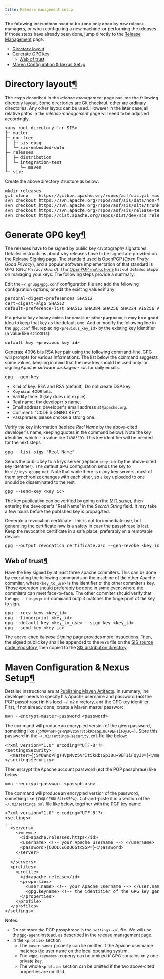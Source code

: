 ```yaml
---
title: Release management setup
---
```


<p>The following instructions need to be done only once by new release managers,
or when configuring a new machine for performing the releases.
If those steps have already been done, jump directly to the <a href="release-management.html">Release Management</a> page.</p>
<div class="toc">
<ul>
<li><a href="#directory-layout">Directory layout</a></li>
<li><a href="#generate-key">Generate GPG key</a><ul>
<li><a href="#trust">Web of trust</a></li>
</ul>
</li>
<li><a href="#maven">Maven Configuration &amp; Nexus Setup</a></li>
</ul>
</div>
<h1 id="directory-layout">Directory layout<a class="headerlink" href="#directory-layout" title="Permanent link">&para;</a></h1>
<p>The steps described in the <em>release management</em> page assume the following directory layout.
Some directories are Git checkout, other are ordinary directories. Any other layout can be used.
However in the later case, all relative paths in the <em>release management</em> page will need to be adjusted accordingly.</p>
<div class="codehilite"><pre>&lt;any root directory for SIS&gt;
├─ master
├─ non-free
│  ├─ sis-epsg
│  └─ sis-embedded-data
├─ releases
│  ├─ distribution
│  └─ integration-test
│     └─ maven
└─ site
</pre></div>


<p>Create the above directory structure as below:</p>
<div class="codehilite"><pre>mkdir releases
git clone    https://gitbox.apache.org/repos/asf/sis.git master
svn checkout https://svn.apache.org/repos/asf/sis/data/non-free
svn checkout https://svn.apache.org/repos/asf/sis/site/trunk site
svn checkout https://svn.apache.org/repos/asf/sis/release-test releases/integration-test
svn checkout https://dist.apache.org/repos/dist/dev/sis releases/distribution
</pre></div>


<h1 id="generate-key">Generate GPG key<a class="headerlink" href="#generate-key" title="Permanent link">&para;</a></h1>
<p>The releases have to be signed by public key cryptography signatures.
Detailed instructions about why releases have to be signed are provided on the <a href="http://www.apache.org/dev/release-signing.html">Release Signing</a> page.
The standard used is OpenPGP (<em>Open Pretty Good Privacy</em>), and a popular software implementation of that standard is GPG (<em>GNU Privacy Guard</em>).
The <a href="http://www.apache.org/dev/openpgp.html">OpenPGP instructions</a> list out detailed steps on managing your keys.
The following steps provide a summary:</p>
<p>Edit the <code>~/.gnupg/gpg.conf</code> configuration file and add the following configuration options,
or edit the existing values if any:</p>
<div class="codehilite"><pre>personal-digest-preferences SHA512
cert-digest-algo SHA512
default-preference-list SHA512 SHA384 SHA256 SHA224 AES256 AES192 AES CAST5 ZLIB BZIP2 ZIP Uncompressed
</pre></div>


<p>If a private key already exists for emails or other purposes, it may be a good idea to keep that key as the default one.
Add or modify the following line in the <code>gpg.conf</code> file, replacing <code>&lt;previous_key_id&gt;</code> by the existing key identifier
(a value like <code>621CC013</code>):</p>
<div class="codehilite"><pre>default-key &lt;previous_key_id&gt;
</pre></div>


<p>Generate 4096 bits RSA key pair using the following command-line. GPG will prompts for various informations.
The list below the command suggests some values, keeping in mind that the new key should be used only for
signing Apache software packages - not for daily emails.</p>
<div class="codehilite"><pre>gpg --gen-key
</pre></div>


<ul>
<li>Kind of key: RSA and RSA (default). Do not create DSA key.</li>
<li>Key size: 4096 bits.</li>
<li>Validity time: 0 (key does not expire).</li>
<li>Real name: the developer's name.</li>
<li>Email address: developer's email address at <code>@apache.org</code>.</li>
<li>Comment: "CODE SIGNING KEY".</li>
<li>Passphrase: please choose a strong one.</li>
</ul>
<p>Verify the key information (replace <em>Real Name</em> by the above-cited developer's name, keeping quotes in the command below).
Note the key identifier, which is a value like <code>74383E9D</code>. This key identifier will be needed for the next steps.</p>
<div class="codehilite"><pre>gpg --list-sigs <span class="s2">&quot;Real Name&quot;</span>
</pre></div>


<p>Sends the public key to a keys server (replace <code>&lt;key_id&gt;</code> by the above-cited key identifier).
The default GPG configuration sends the key to <code>hkp://keys.gnupg.net</code>.
Note that while there is many key servers, most of them synchronize changes with each other,
so a key uploaded to one should be disseminated to the rest.</p>
<div class="codehilite"><pre>gpg --send-key &lt;key_id&gt;
</pre></div>


<p>The key publication can be verified by going on the <a href="http://pgp.mit.edu">MIT server</a>,
then entering the developer's "Real Name" in the <em>Search String</em> field.
It may take a few hours before the published key is propagated.</p>
<p>Generate a revocation certificate. This is not for immediate use, but generating the certificate now
is a safety in case the passphrase is lost. Keep the revocation certificate in a safe place,
preferably on a removable device.</p>
<div class="codehilite"><pre>gpg --output revocation_certificate.asc --gen-revoke &lt;key_id&gt;
</pre></div>


<h2 id="trust">Web of trust<a class="headerlink" href="#trust" title="Permanent link">&para;</a></h2>
<p>Have the key signed by at least three Apache commiters. This can be done by executing the following commands on
the machine of the other Apache commiter, where <code>&lt;key_to_use&gt;</code> is the identifier of the other commiter's key.
Those operation should preferably be done in some event where the commiters can meet face-to-face.
The other commiter should verify that the <code>gpg --fingerprint</code> command output matches the fingerprint of the key to sign.</p>
<div class="codehilite"><pre>gpg --recv-keys &lt;key_id&gt;
gpg --fingerprint &lt;key_id&gt;
gpg --default-key &lt;key_to_use&gt; --sign-key &lt;key_id&gt;
gpg --send-key &lt;key_id&gt;
</pre></div>


<p>The above-cited <em>Release Signing</em> page provides more instructions.
Then, the signed public key shall be appended to the <code>KEYS</code> file on the <a href="https://gitbox.apache.org/repos/asf?p=sis.git">SIS source code repository</a>,
then copied to the <a href="http://dist.apache.org/repos/dist/release/sis/">SIS distribution directory</a>.</p>
<h1 id="maven">Maven Configuration &amp; Nexus Setup<a class="headerlink" href="#maven" title="Permanent link">&para;</a></h1>
<p>Detailed instructions are at <a href="http://www.apache.org/dev/publishing-maven-artifacts.html">Publishing Maven Artifacts</a>.
In summary, the developer needs to specify his Apache username and password (<strong>not</strong> the PGP passphrase)
in his local <code>~/.m2</code> directory, and the GPG key identifier.
First, if not already done, create a Maven master password:</p>
<div class="codehilite"><pre>mvn --encrypt-master-password &lt;password&gt;
</pre></div>


<p>The command will produce an encrypted version of the given password, something like <code>{jSMOWnoPFgsHVpMvz5VrIt5kRbzGpI8u+9EF1iFQyJQ=}</code>.
Store this password in the <code>~/.m2/settings-security.xml</code> file like below:</p>
<div class="codehilite"><pre><span class="cp">&lt;?xml version=&quot;1.0&quot; encoding=&quot;UTF-8&quot;?&gt;</span>
<span class="nt">&lt;settingsSecurity&gt;</span>
  <span class="nt">&lt;master&gt;</span>{jSMOWnoPFgsHVpMvz5VrIt5kRbzGpI8u+9EF1iFQyJQ=}<span class="nt">&lt;/master&gt;</span>
<span class="nt">&lt;/settingsSecurity&gt;</span>
</pre></div>


<p>Then encrypt the Apache account password (<strong>not</strong> the PGP passphrase) like below:</p>
<div class="codehilite"><pre>mvn --encrypt-password &lt;passphrase&gt;
</pre></div>


<p>The command will produce an encrypted version of the password, something like <code>{COQLCE6DU6GtcS5P=}</code>.
Cut-and-paste it in a section of the <code>~/.m2/settings.xml</code> file like below,
together with the PGP key name:</p>
<div class="codehilite"><pre><span class="cp">&lt;?xml version=&quot;1.0&quot; encoding=&quot;UTF-8&quot;?&gt;</span>
<span class="nt">&lt;settings&gt;</span>
...
  <span class="nt">&lt;servers&gt;</span>
    <span class="nt">&lt;server&gt;</span>
      <span class="nt">&lt;id&gt;</span>apache.releases.https<span class="nt">&lt;/id&gt;</span>
      <span class="nt">&lt;username&gt;</span> <span class="c">&lt;!-- your Apache username --&gt;</span> <span class="nt">&lt;/username&gt;</span>
      <span class="nt">&lt;password&gt;</span>{COQLCE6DU6GtcS5P=}<span class="nt">&lt;/password&gt;</span>
    <span class="nt">&lt;/server&gt;</span>
   ...
  <span class="nt">&lt;/servers&gt;</span>
  <span class="nt">&lt;profiles&gt;</span>
    <span class="nt">&lt;profile&gt;</span>
      <span class="nt">&lt;id&gt;</span>apache-release<span class="nt">&lt;/id&gt;</span>
      <span class="nt">&lt;properties&gt;</span>
        <span class="nt">&lt;user.name&gt;</span> <span class="c">&lt;!-- your Apache username --&gt;</span> <span class="nt">&lt;/user.name&gt;</span>
        <span class="nt">&lt;gpg.keyname&gt;</span> <span class="c">&lt;!-- the identifier of the GPG key generated in above steps --&gt;</span> <span class="nt">&lt;/gpg.keyname&gt;</span>
      <span class="nt">&lt;/properties&gt;</span>
    <span class="nt">&lt;/profile&gt;</span>
  <span class="nt">&lt;/profiles&gt;</span>
<span class="nt">&lt;/settings&gt;</span>
</pre></div>


<p>Notes:</p>
<ul>
<li>Do not store the PGP passphrase in the <code>settings.xml</code> file.
    We will use the <code>gpg-agent</code> instead, as described in the <a href="release-management.html">release management</a> page.</li>
<li>In the <code>&lt;profile&gt;</code> section:<ul>
<li>The <code>&lt;user.name&gt;</code> property can be omitted if the Apache user name matches the user name on the local operating system.</li>
<li>The <code>&lt;gpg.keyname&gt;</code> property can be omitted if GPG contains only one private key.</li>
<li>The whole <code>&lt;profile&gt;</code> section can be omitted if the two above-cited properties are omitted.</li>
</ul>
</li>
</ul>
